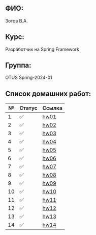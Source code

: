 ## ФИО:
Зотов В.А.
## Курс:
Разработчик на Spring Framework
## Группа:
OTUS Spring-2024-01
## Список домашних работ:

| №  | Статус                | Ссылка                                                                      |
|----|-----------------------|-----------------------------------------------------------------------------|
| 1  | :white_check_mark:    | [hw01](https://github.com/foxel93/2024-01-otus-spring-zotov/tree/main/hw01) |
| 2  | :white_check_mark:    | [hw02](https://github.com/foxel93/2024-01-otus-spring-zotov/tree/main/hw02) |
| 3  | :white_check_mark:    | [hw03](https://github.com/foxel93/2024-01-otus-spring-zotov/tree/main/hw03) |
| 4  | :white_check_mark:    | [hw04](https://github.com/foxel93/2024-01-otus-spring-zotov/tree/main/hw04) |
| 5  | :white_check_mark:    | [hw05](https://github.com/foxel93/2024-01-otus-spring-zotov/tree/main/hw05) |
| 6  | :white_check_mark:    | [hw06](https://github.com/foxel93/2024-01-otus-spring-zotov/tree/main/hw06) |
| 7  | :white_check_mark:    | [hw07](https://github.com/foxel93/2024-01-otus-spring-zotov/tree/main/hw07) |
| 8  | :white_check_mark:    | [hw08](https://github.com/foxel93/2024-01-otus-spring-zotov/tree/main/hw08) |
| 9  | :white_check_mark:    | [hw09](https://github.com/foxel93/2024-01-otus-spring-zotov/tree/main/hw09) |
| 10 | :white_check_mark:    | [hw10](https://github.com/foxel93/2024-01-otus-spring-zotov/tree/main/hw10) |
| 11 | :white_check_mark:    | [hw11](https://github.com/foxel93/2024-01-otus-spring-zotov/tree/main/hw11) |
| 12 | :white_check_mark:    | [hw12](https://github.com/foxel93/2024-01-otus-spring-zotov/tree/main/hw12) |
| 13 | :white_check_mark:    | [hw13](https://github.com/foxel93/2024-01-otus-spring-zotov/tree/main/hw13) |
| 14 | :white_check_mark:    | [hw14](https://github.com/foxel93/2024-01-otus-spring-zotov/tree/main/hw14) |
